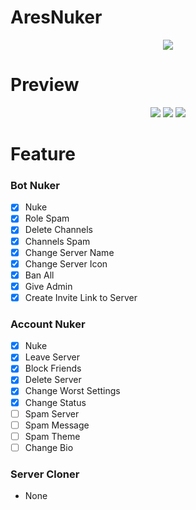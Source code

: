 # AresNuker

<p align="center">
  <img src="https://github.com/Ayuly3851/AresNuker/blob/main/preview/banner_ares.gif?raw=true"/>
</p>

# Preview
<p align="center">
    <img src="https://github.com/Ayuly3851/AresNuker/blob/main/preview/menu.png?raw=true" />
    <img src="https://github.com/Ayuly3851/AresNuker/blob/main/preview/menu_bot_nuker.png?raw=true" />
    <img src="https://github.com/Ayuly3851/AresNuker/blob/main/preview/menu_account_nuker.png?raw=true" />
</p>

# Feature

### Bot Nuker
- [x]  Nuke
- [x]  Role Spam
- [x]  Delete Channels
- [x]  Channels Spam
- [x]  Change Server Name
- [x]  Change Server Icon
- [x]  Ban All
- [x]  Give Admin
- [x]  Create Invite Link to Server

### Account Nuker
- [x]  Nuke
- [x]  Leave Server
- [x]  Block Friends
- [x]  Delete Server
- [x]  Change Worst Settings
- [x]  Change Status
- [ ]  Spam Server
- [ ]  Spam Message
- [ ]  Spam Theme
- [ ]  Change Bio

### Server Cloner
- None